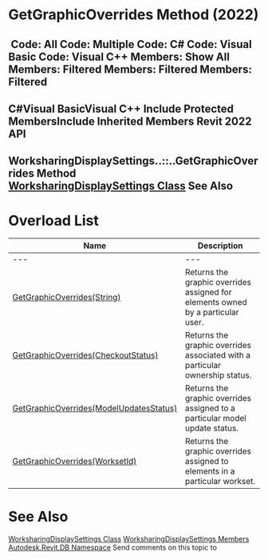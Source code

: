 # GetGraphicOverrides Method (2022)

﻿
 Code: All Code: Multiple Code: C# Code: Visual Basic Code: Visual C++  Members: Show All Members: Filtered Members: Filtered Members: Filtered   
---  
C#Visual BasicVisual C++
Include Protected MembersInclude Inherited Members
Revit 2022 API  
---  
WorksharingDisplaySettings..::..GetGraphicOverrides Method   
[WorksharingDisplaySettings Class](ec25e291-6582-7e8c-f273-efc0c391bcc4.md "WorksharingDisplaySettings Class") See Also  
---  
# Overload List
| Name | Description |
| --- | --- |
| --- | --- | --- |
| [GetGraphicOverrides(String)](e642ca72-5c5a-80f4-a2e6-a98b874254e6.md "GetGraphicOverrides Method \(String\)") | Returns the graphic overrides assigned for elements owned by a particular user. |
| [GetGraphicOverrides(CheckoutStatus)](34582abf-6edd-d9c5-aa00-5d39268ac5a1.md "GetGraphicOverrides Method \(CheckoutStatus\)") | Returns the graphic overrides associated with a particular ownership status. |
| [GetGraphicOverrides(ModelUpdatesStatus)](192a99a8-62d4-7330-6552-5f7256de82eb.md "GetGraphicOverrides Method \(ModelUpdatesStatus\)") | Returns the graphic overrides assigned to a particular model update status. |
| [GetGraphicOverrides(WorksetId)](6753b405-5170-1636-83ce-902c9a27526f.md "GetGraphicOverrides Method \(WorksetId\)") | Returns the graphic overrides assigned to elements in a particular workset. |

# See Also
[WorksharingDisplaySettings Class](ec25e291-6582-7e8c-f273-efc0c391bcc4.md "WorksharingDisplaySettings Class")
[WorksharingDisplaySettings Members](90c5dd8d-95d8-fa2c-037e-1b7b67bdf816.md "WorksharingDisplaySettings Members")
[Autodesk.Revit.DB Namespace](87546ba7-461b-c646-cbb1-2cb8f5bff8b2.md "Autodesk.Revit.DB Namespace")
Send comments on this topic to 